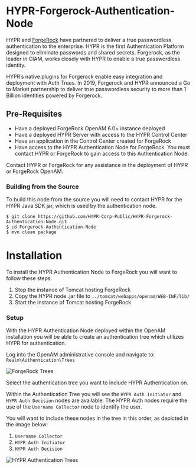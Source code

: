 # HYPR-Forgerock-Authentication-Node

HYPR and [ForgeRock](https://www.forgerock.com/) have partnered to deliver a true passwordless authentication to the enterprise. HYPR is the first Authentication Platform designed to eliminate passwords and shared secrets. Forgerock, as the leader in CIAM, works closely with HYPR to enable a true passwordless identity.

HYPR’s native plugins for Forgerock enable easy integration and deployment with Auth Trees. In 2019, Forgerock and HYPR announced a Go to Market partnership to deliver true passwordless security to more than 1 Billion identities powered by Forgerock.

## Pre-Requisites 
* Have a deployed ForgeRock OpenAM 6.0+ instance deployed
* Have a deployed HYPR Server with access to the HYPR Control Center
* Have an application in the Control Center created for ForgeRock
* Have access to the HYPR Authentication Node for ForgeRock. You must contact HYPR or ForgeRock to gain access to this Authentication Node. 

Contact HYPR or ForgeRock for any assistance in the deployment of HYPR or ForgeRock OpenAM.

### Building from the Source

To build this node from the source you will need to contact HYPR for the HYPR Java SDK jar, which is used by the authentication node. 

``` 
$ git clone https://github.com/HYPR-Corp-Public/HYPR-Forgerock-Authentication-Node.git
$ cd Forgerock-Authentication-Node
$ mvn clean package 
```

# Installation
  
To install the HYPR Authentication Node to ForgeRock you will want to follow these steps: 
1. Stop the instance of Tomcat hosting ForgeRock
2. Copy the HYPR node .jar file to `../tomcat/webapps/openam/WEB-INF/lib/`
3. Start the instance of Tomcat hosting ForgeRock

### Setup
With the HYPR Authentication Node deployed within the OpenAM installation you will be able to create an authentication tree which utilizes HYPR for authentication. 

Log into the OpenAM administrative console and navigate to: `Realm\Authentication\Trees`

![ForgeRock Trees](https://files.readme.io/ec41b1a-2018-07-09_14-05-31.png)

Select the authentication tree you want to include HYPR Authentication on. 

Within the Authentication Tree you will see the `HYPR Auth Initiator` and  `HYPR Auth Decision` nodes are available. The HYPR Auth nodes require the use of the `Username Collector` node to identify the user. 

You will want to include these nodes in the tree in this order, as depicted in the image below: 
1) `Username Collector`
2) `HYPR Auth Initiator` 
3) `HYPR Auth Decision`

![HYPR Authentication Trees](https://files.readme.io/e1436dc-2018-07-09_14-05-51.png)
